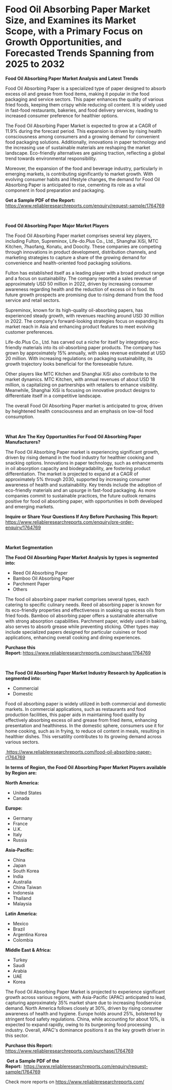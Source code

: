 <p><h1>Food Oil Absorbing Paper Market Size, and Examines its Market Scope, with a Primary Focus on Growth Opportunities, and Forecasted Trends Spanning from 2025 to 2032</h1></p><p><strong>Food Oil Absorbing Paper Market Analysis and Latest Trends</strong></p>
<p><p>Food Oil Absorbing Paper is a specialized type of paper designed to absorb excess oil and grease from food items, making it popular in the food packaging and service sectors. This paper enhances the quality of various fried foods, keeping them crispy while reducing oil content. It is widely used in fast-food restaurants, bakeries, and food delivery services, leading to increased consumer preference for healthier options.</p><p>The Food Oil Absorbing Paper Market is expected to grow at a CAGR of 11.9% during the forecast period. This expansion is driven by rising health consciousness among consumers and a growing demand for convenient food packaging solutions. Additionally, innovations in paper technology and the increasing use of sustainable materials are reshaping the market landscape. Eco-friendly alternatives are gaining traction, reflecting a global trend towards environmental responsibility.</p><p>Moreover, the expansion of the food and beverage industry, particularly in emerging markets, is contributing significantly to market growth. With evolving consumer habits and lifestyle changes, the demand for Food Oil Absorbing Paper is anticipated to rise, cementing its role as a vital component in food preparation and packaging.</p></p>
<p><strong>Get a Sample PDF of the Report:&nbsp;</strong> <a href="https://www.reliableresearchreports.com/enquiry/request-sample/1764769?utm_campaign=2203&utm_medium=2&utm_source=Github&utm_content=ia&utm_term=08022025&utm_id=food-oil-absorbing-paper">https://www.reliableresearchreports.com/enquiry/request-sample/1764769</a></p>
<p>&nbsp;</p>
<p><strong>Food Oil Absorbing Paper Major Market Players</strong></p>
<p><p>The Food Oil Absorbing Paper market comprises several key players, including Fulton, Supreminox, Life-do.Plus Co., Ltd., Shanghai XiSi, MTC Kitchen, 7haofang, Konatu, and Doocity. These companies are competing through innovations in product development, distribution channels, and marketing strategies to capture a share of the growing demand for convenience and health-oriented food packaging solutions.</p><p>Fulton has established itself as a leading player with a broad product range and a focus on sustainability. The company reported a sales revenue of approximately USD 50 million in 2022, driven by increasing consumer awareness regarding health and the reduction of excess oil in food. Its future growth prospects are promising due to rising demand from the food service and retail sectors.</p><p>Supreminox, known for its high-quality oil-absorbing papers, has experienced steady growth, with revenues reaching around USD 30 million in 2022. The company's forward-looking strategies focus on expanding its market reach in Asia and enhancing product features to meet evolving customer preferences.</p><p>Life-do.Plus Co., Ltd. has carved out a niche for itself by integrating eco-friendly materials into its oil-absorbing paper products. The company has grown by approximately 15% annually, with sales revenue estimated at USD 20 million. With increasing regulations on packaging sustainability, its growth trajectory looks beneficial for the foreseeable future.</p><p>Other players like MTC Kitchen and Shanghai XiSi also contribute to the market dynamics. MTC Kitchen, with annual revenues of about USD 18 million, is capitalizing on partnerships with retailers to enhance visibility. Meanwhile, Shanghai XiSi is focusing on innovative product designs to differentiate itself in a competitive landscape.</p><p>The overall Food Oil Absorbing Paper market is anticipated to grow, driven by heightened health consciousness and an emphasis on low-oil food consumption.</p></p>
<p>&nbsp;</p>
<p><strong>What Are The Key Opportunities For Food Oil Absorbing Paper Manufacturers?</strong></p>
<p><p>The Food Oil Absorbing Paper market is experiencing significant growth, driven by rising demand in the food industry for healthier cooking and snacking options. Innovations in paper technology, such as enhancements in oil absorption capacity and biodegradability, are fostering product differentiation. The market is projected to expand at a CAGR of approximately 5% through 2030, supported by increasing consumer awareness of health and sustainability. Key trends include the adoption of eco-friendly materials and an upsurge in fast-food packaging. As more companies commit to sustainable practices, the future outlook remains positive for food oil absorbing paper, with opportunities in both developed and emerging markets.</p></p>
<p><strong>Inquire or Share Your Questions If Any Before Purchasing This Report:</strong> <a href="https://www.reliableresearchreports.com/enquiry/pre-order-enquiry/1764769?utm_campaign=2203&utm_medium=2&utm_source=Github&utm_content=ia&utm_term=08022025&utm_id=food-oil-absorbing-paper">https://www.reliableresearchreports.com/enquiry/pre-order-enquiry/1764769</a></p>
<p>&nbsp;</p>
<p><strong>Market Segmentation</strong></p>
<p><strong>The Food Oil Absorbing Paper Market Analysis by types is segmented into:</strong></p>
<p><ul><li>Reed Oil Absorbing Paper</li><li>Bamboo Oil Absorbing Paper</li><li>Parchment Paper</li><li>Others</li></ul></p>
<p><p>The food oil absorbing paper market comprises several types, each catering to specific culinary needs. Reed oil absorbing paper is known for its eco-friendly properties and effectiveness in soaking up excess oils from fried foods. Bamboo oil absorbing paper offers a sustainable alternative with strong absorption capabilities. Parchment paper, widely used in baking, also serves to absorb grease while preventing sticking. Other types may include specialized papers designed for particular cuisines or food applications, enhancing overall cooking and dining experiences.</p></p>
<p><strong>Purchase this Report:&nbsp;</strong><a href="https://www.reliableresearchreports.com/purchase/1764769?utm_campaign=2203&utm_medium=2&utm_source=Github&utm_content=ia&utm_term=08022025&utm_id=food-oil-absorbing-paper">https://www.reliableresearchreports.com/purchase/1764769</a></p>
<p>&nbsp;</p>
<p><strong>The Food Oil Absorbing Paper Market Industry Research by Application is segmented into:</strong></p>
<p><ul><li>Commercial</li><li>Domestic</li></ul></p>
<p><p>Food oil absorbing paper is widely utilized in both commercial and domestic markets. In commercial applications, such as restaurants and food production facilities, this paper aids in maintaining food quality by effectively absorbing excess oil and grease from fried items, enhancing presentation and healthiness. In the domestic sphere, consumers use it for home cooking, such as in frying, to reduce oil content in meals, resulting in healthier dishes. This versatility contributes to its growing demand across various sectors.</p></p>
<p><a href="https://www.reliableresearchreports.com/food-oil-absorbing-paper-r1764769?utm_campaign=2203&utm_medium=2&utm_source=Github&utm_content=ia&utm_term=08022025&utm_id=food-oil-absorbing-paper">&nbsp;https://www.reliableresearchreports.com/food-oil-absorbing-paper-r1764769</a></p>
<p><strong>In terms of Region, the Food Oil Absorbing Paper Market Players available by Region are:</strong></p>
<p>
    <p> <strong> North America: </strong>
        <ul>
            <li>United States</li>
            <li>Canada</li>
        </ul>
        </p> 
    <p> <strong> Europe: </strong>
        <ul>
            <li>Germany</li>
            <li>France</li>
            <li>U.K.</li>
            <li>Italy</li>
            <li>Russia</li>
        </ul>
        </p> 
    <p> <strong> Asia-Pacific: </strong>
        <ul>
            <li>China</li>
            <li>Japan</li>
            <li>South Korea</li>
            <li>India</li>
            <li>Australia</li>
            <li>China Taiwan</li>
            <li>Indonesia</li>
            <li>Thailand</li>
            <li>Malaysia</li>
        </ul>
        </p> 
    <p> <strong> Latin America: </strong>
        <ul>
            <li>Mexico</li>
            <li>Brazil</li>
            <li>Argentina Korea</li>
            <li>Colombia</li>
        </ul>
        </p> 
    <p> <strong> Middle East & Africa: </strong>
        <ul>
            <li>Turkey</li>
            <li>Saudi</li>
            <li>Arabia</li>
            <li>UAE</li>
            <li>Korea</li>
        </ul>
    </p>
    </p>
<p><p>The Food Oil Absorbing Paper Market is projected to experience significant growth across various regions, with Asia-Pacific (APAC) anticipated to lead, capturing approximately 35% market share due to increasing foodservice demand. North America follows closely at 30%, driven by rising consumer awareness of health and hygiene. Europe holds around 25%, bolstered by stringent food safety regulations. China, while accounting for about 10%, is expected to expand rapidly, owing to its burgeoning food processing industry. Overall, APAC's dominance positions it as the key growth driver in this sector.</p></p>
<p><strong>Purchase this Report: </strong><a href="https://www.reliableresearchreports.com/purchase/1764769?utm_campaign=2203&utm_medium=2&utm_source=Github&utm_content=ia&utm_term=08022025&utm_id=food-oil-absorbing-paper">https://www.reliableresearchreports.com/purchase/1764769</a></p>
<p>&nbsp;<strong>Get a Sample PDF of the Report:&nbsp;&nbsp;</strong><a href="https://www.reliableresearchreports.com/enquiry/request-sample/1764769?utm_campaign=2203&utm_medium=2&utm_source=Github&utm_content=ia&utm_term=08022025&utm_id=food-oil-absorbing-paper">https://www.reliableresearchreports.com/enquiry/request-sample/1764769</a></p>
<p><strong></strong></p>
<p>Check more reports on <a href="https://www.reliableresearchreports.com/?utm_campaign=2203&utm_medium=2&utm_source=Github&utm_content=ia&utm_term=08022025&utm_id=food-oil-absorbing-paper">https://www.reliableresearchreports.com/</a></p>